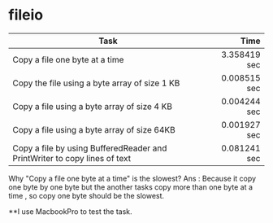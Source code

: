 # fileio

Task | Time
----------------------------------------|----------:
Copy a file one byte at a time | 3.358419 sec
Copy the file using a byte array of size 1 KB | 0.008515 sec
Copy a file using a byte array of size 4 KB | 0.004244 sec
Copy a file using a byte array of size 64KB | 0.001927 sec
Copy a file by using BufferedReader and PrintWriter to copy lines of text | 0.081241 sec

Why "Copy a file one byte at a time" is the slowest?
Ans : Because it copy one byte by one byte but the another tasks copy more than one byte at a time , so copy one byte should be the slowest.

**I use MacbookPro to test the task.
